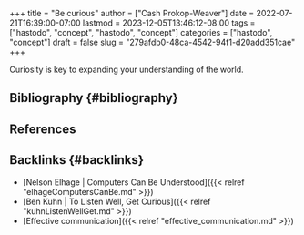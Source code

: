 +++
title = "Be curious"
author = ["Cash Prokop-Weaver"]
date = 2022-07-21T16:39:00-07:00
lastmod = 2023-12-05T13:46:12-08:00
tags = ["hastodo", "concept", "hastodo", "concept"]
categories = ["hastodo", "concept"]
draft = false
slug = "279afdb0-48ca-4542-94f1-d20add351cae"
+++

Curiosity is key to expanding your understanding of the world.


## Bibliography {#bibliography}

## References

<style>.csl-entry{text-indent: -1.5em; margin-left: 1.5em;}</style><div class="csl-bib-body">
</div>


## Backlinks {#backlinks}

-   [Nelson Elhage | Computers Can Be Understood]({{< relref "elhageComputersCanBe.md" >}})
-   [Ben Kuhn | To Listen Well, Get Curious]({{< relref "kuhnListenWellGet.md" >}})
-   [Effective communication]({{< relref "effective_communication.md" >}})

